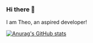 ### Hi there 👋

I am Theo, an aspired developer!


[![Anurag's GitHub stats](https://github-readme-stats.vercel.app/api?username=TheoKondak&count_private=true&show_icons=true&theme=transparent)](https://github.com/anuraghazra/github-readme-stats)
